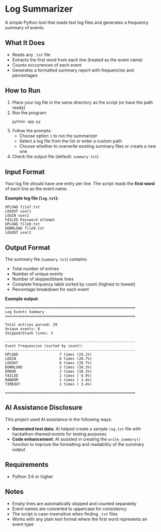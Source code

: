 # Log Summarizer

A simple Python tool that reads text log files and generates a frequency summary of events.

## What It Does

- Reads any `.txt` file
- Extracts the first word from each line (treated as the event name)
- Counts occurrences of each event
- Generates a formatted summary report with frequencies and percentages

## How to Run

1. Place your log file in the same directory as the script (or have the path ready)
2. Run the program:
   ```bash
   python app.py
   ```
3. Follow the prompts:
   - Choose option `1` to run the summarizer
   - Select a log file from the list or enter a custom path
   - Choose whether to overwrite existing summary files or create a new one
4. Check the output file (default: `summary.txt`)

## Input Format

Your log file should have one entry per line. The script reads the **first word** of each line as the event name.

**Example log file (`log.txt`):**
```
UPLOAD file7.txt
LOGOUT user1
LOGIN user2
FAILED Password attempt
UPLOAD file8.txt
DOWNLOAD file9.txt
LOGOUT user2
```

## Output Format

The summary file (`summary.txt`) contains:

- Total number of entries
- Number of unique events
- Number of skipped/blank lines
- Complete frequency table sorted by count (highest to lowest)
- Percentage breakdown for each event

**Example output:**
```
============================================================
Log Events Summary
============================================================

Total entries parsed: 29
Unique events: 8
Skipped/blank lines: 3

------------------------------------------------------------
Event Frequencies (sorted by count):
------------------------------------------------------------
UPLOAD                   7 times (24.1%)
LOGIN                    6 times (20.7%)
LOGOUT                   6 times (20.7%)
DOWNLOAD                 3 times (10.3%)
ERROR                    3 times (10.3%)
FAILED                   2 times ( 6.9%)
RANDOM                   1 times ( 3.4%)
TIMEOUT                  1 times ( 3.4%)

============================================================
```

## AI Assistance Disclosure

This project used AI assistance in the following ways:
- **Generated test data**: AI helped create a sample `log.txt` file with hackathon-themed events for testing purposes
- **Code enhancement**: AI assisted in creating the `write_summary()` function to improve the formatting and readability of the summary output

## Requirements

- Python 3.6 or higher
## Notes

- Empty lines are automatically skipped and counted separately
- Event names are converted to uppercase for consistency
- The script is case-insensitive when finding `.txt` files
- Works with any plain text format where the first word represents an event type